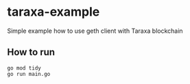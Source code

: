 # taraxa-example

Simple example how to use geth client with Taraxa blockchain

## How to run
```
go mod tidy
go run main.go
```
